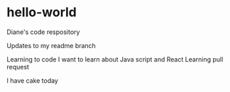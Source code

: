 # hello-world
Diane's code respository 

Updates to my readme branch

Learning to code
I want to learn about Java script and React 
Learning pull request

I have cake today
